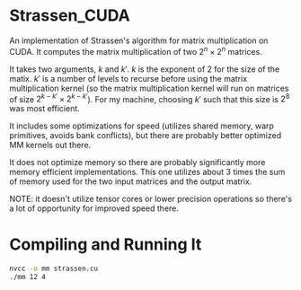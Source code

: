 # Strassen_CUDA
An implementation of Strassen's algorithm for matrix multiplication on CUDA. It computes the matrix multiplication of two $2^n\times2^n$ matrices. 

It takes two arguments, $k$ and $k'$. $k$ is the exponent of 2 for the size of the matix. $k'$ is a number of levels to recurse before using the matrix multiplication kernel (so the matrix multiplication kernel will run on matrices
of size $2^{k-k'}\times2^{k-k'}$). For my machine, choosing $k'$ such that this size is $2^8$ was most efficient.

It includes some optimizations for speed (utilizes shared memory, warp primitives, avoids bank conflicts), but there are probably better optimized MM kernels out there.

It does not optimize memory so there are probably significantly more memory efficient implementations. This one utilizes about 3 times the sum of memory used for the two input matrices and the output matrix.

NOTE: it doesn't utilize tensor cores or lower precision operations so there's a lot of opportunity for improved speed there.

# Compiling and Running It
```bash
nvcc -o mm strassen.cu
./mm 12 4
```
